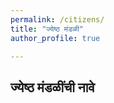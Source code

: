 ```yaml
---
permalink: /citizens/
title: "ज्येष्ठ मंडळी"
author_profile: true

---
```


## ज्येष्ठ मंडळींची नावे
